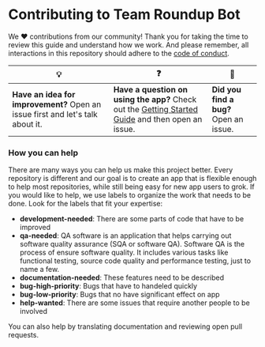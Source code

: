 # Contributing to Team Roundup Bot

We :heart: contributions from our community! Thank you for taking the time to review this guide and understand how we work. And please remember, all interactions in this repository should adhere to the [code of conduct](code-of-conduct.md).

| :bulb: | :question: | :bug: |
| ------- | -------- | -------- |
| **Have an idea for improvement?** Open an issue first and let's talk about it. | **Have a question on using the app?** Check out the [Getting Started Guide](docs/getting-started.md) and then open an issue. | **Did you find a bug?** Open an issue. |

### How you can help

There are many ways you can help us make this project better. Every repository is different and our goal is to create an app that is flexible enough to help most repositories, while still being easy for new app users to grok. If you would like to help, we use labels to organize the work that needs to be done. Look for the labels that fit your expertise:

- **development-needed**: There are some parts of code that have to be improved
- **qa-needed**: QA software is an application that helps carrying out software quality assurance (SQA or software QA). Software QA is the process of ensure software quality. It includes various tasks like functional testing, source code quality and performance testing, just to name a few.
- **documentation-needed**: These features need to be described
- **bug-high-priority**: Bugs that have to handeled quickly
- **bug-low-priority**: Bugs that no have significant effect on app 
- **help-wanted**: There are some issues that require another people to be involved

You can also help by translating documentation and reviewing open pull requests.
